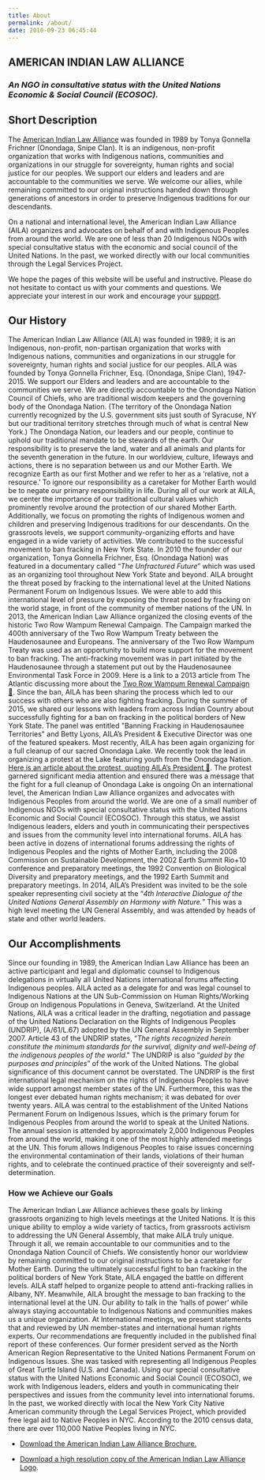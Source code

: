 ```yaml
---
title: About
permalink: /about/
date: 2010-09-23 06:45:44
---
```

## AMERICAN INDIAN LAW ALLIANCE
### _An NGO in consultative status with the United Nations Economic & Social Council (ECOSOC)._

## Short Description
The [American Indian Law Alliance](/) was founded in 1989 by Tonya Gonnella Frichner (Onondaga, Snipe Clan). It is an indigenous, non-profit organization that works with Indigenous nations, communities and organizations in our struggle for sovereignty, human rights and social justice for our peoples. We support our elders and leaders and are accountable to the communities we serve. We welcome our allies, while remaining committed to our original instructions handed down through generations of ancestors in order to preserve Indigenous traditions for our descendants.

On a national and international level, the American Indian Law Alliance (AILA) organizes and advocates on behalf of and with Indigenous Peoples from around the world. We are one of less than 20 Indigenous NGOs with special consultative status with the economic and social council of the United Nations. In the past, we worked directly with our local communities through the Legal Services Project.

We hope the pages of this website will be useful and instructive. Please do not hesitate to contact us with your comments and questions. We appreciate your interest in our work and encourage your [support](/give/).

## Our History

The American Indian Law Alliance (AILA) was founded in 1989; it is an Indigenous, non-profit, non-partisan organization that works with Indigenous nations, communities and organizations in our struggle for sovereignty, human rights and social justice for our peoples. AILA was founded by Tonya Gonnella Frichner, Esq. (Onondaga, Snipe Clan), 1947-2015\. We support our Elders and leaders and are accountable to the communities we serve. We are directly accountable to the Onondaga Nation Council of Chiefs, who are traditional wisdom keepers and the governing body of the Onondaga Nation. (The territory of the Onondaga Nation currently recognized by the U.S. government sits just south of Syracuse, NY but our traditional territory stretches through much of what is central New York.) The Onondaga Nation, our leaders and our people, continue to uphold our traditional mandate to be stewards of the earth. Our responsibility is to preserve the land, water and all animals and plants for the seventh generation in the future. In our worldview, culture, lifeways and actions, there is no separation between us and our Mother Earth. We recognize Earth as our first Mother and we refer to her as a ‘relative, not a resource.’ To ignore our responsibility as a caretaker for Mother Earth would be to negate our primary responsibility in life. During all of our work at AILA, we center the importance of our traditional cultural values which prominently revolve around the protection of our shared Mother Earth. Additionally, we focus on promoting the rights of Indigenous women and children and preserving Indigenous traditions for our descendants. On the grassroots levels, we support community-organizing efforts and have engaged in a wide variety of activities. We contributed to the successful movement to ban fracking in New York State. In 2010 the founder of our organization, Tonya Gonnella Frichner, Esq. (Onondaga Nation) was featured in a documentary called “_The Unfractured Future_” which was used as an organizing tool throughout New York State and beyond. AILA brought the threat posed by fracking to the international level at the United Nations Permanent Forum on Indigenous Issues. We were able to add this international level of pressure by exposing the threat posed by fracking on the world stage, in front of the community of member nations of the UN. In 2013, the American Indian Law Alliance organized the closing events of the historic Two Row Wampum Renewal Campaign. The Campaign marked the 400th anniversary of the Two Row Wampum Treaty between the Haudenosaunee and Europeans. The anniversary of the Two Row Wampum Treaty was used as an opportunity to build more support for the movement to ban fracking. The anti-fracking movement was in part initiated by the Haudenosaunee through a statement put out by the Haudenosaunee Environmental Task Force in 2009\. Here is a link to a 2013 article from The Atlantic discussing more about the [Two Row Wampum Renewal Campaign 🔗](http://tinyurl.com/m549guz). Since the ban, AILA has been sharing the process which led to our success with others who are also fighting fracking. During the summer of 2015, we shared our lessons with leaders from across Indian Country about successfully fighting for a ban on fracking in the political borders of New York State. The panel was entitled "Banning Fracking in Haudenosaunee Territories" and Betty Lyons, AILA’s President & Executive Director was one of the featured speakers. Most recently, AILA has been again organizing for a full cleanup of our sacred Onondaga Lake. We recently took the lead in organizing a protest at the Lake featuring youth from the Onondaga Nation. [Here is an article about the protest, quoting AILA’s President 🔗](http://tinyurl.com/nj6nqr5). The protest garnered significant media attention and ensured there was a message that the fight for a full cleanup of Onondaga Lake is ongoing On an international level, the American Indian Law Alliance organizes and advocates with Indigenous Peoples from around the world. We are one of a small number of Indigenous NGOs with special consultative status with the United Nations Economic and Social Council (ECOSOC). Through this status, we assist Indigenous leaders, elders and youth in communicating their perspectives and issues from the community level into international forums. AILA has been active in dozens of international forums addressing the rights of Indigenous Peoples and the rights of Mother Earth, including the 2008 Commission on Sustainable Development, the 2002 Earth Summit Rio+10 conference and preparatory meetings, the 1992 Convention on Biological Diversity and preparatory meetings, and the 1992 Earth Summit and preparatory meetings. In 2014, AILA’s President was invited to be the sole speaker representing civil society at the “_4th Interactive Dialogue of the United Nations General Assembly on Harmony with Nature._” This was a high level meeting the UN General Assembly, and was attended by heads of state and other world leaders.

## Our Accomplishments

Since our founding in 1989, the American Indian Law Alliance has been an active participant and legal and diplomatic counsel to Indigenous delegations in virtually all United Nations international forums affecting Indigenous peoples. AILA acted as a delegate for and was legal counsel to Indigenous Nations at the UN Sub-Commission on Human Rights/Working Group on Indigenous Populations in Geneva, Switzerland. At the United Nations, AILA was a critical leader in the drafting, negotiation and passage of the United Nations Declaration on the Rights of Indigenous Peoples (UNDRIP), (A/61/L.67) adopted by the UN General Assembly in September 2007\. Article 43 of the UNDRIP states, “_The rights recognized herein constitute the minimum standards for the survival, dignity and well-being of the indigenous peoples of the world_." The UNDRIP is also “_guided by the purposes and principles_” of the work of the United Nations. The global significance of this document cannot be overstated. The UNDRIP is the first international legal mechanism on the rights of Indigenous Peoples to have wide support amongst member states of the UN. Furthermore, this was the longest ever debated human rights mechanism; it was debated for over twenty years. AILA was central to the establishment of the United Nations Permanent Forum on Indigenous Issues, which is the primary forum for Indigenous Peoples from around the world to speak at the United Nations. The annual session is attended by approximately 2,000 Indigenous Peoples from around the world, making it one of the most highly attended meetings at the UN. This forum allows Indigenous Peoples to raise issues concerning the environmental contamination of their lands, violations of their human rights, and to celebrate the continued practice of their sovereignty and self-determination.

### **How we Achieve our Goals**

The American Indian Law Alliance achieves these goals by linking grassroots organizing to high levels meetings at the United Nations. It is this unique ability to employ a wide variety of tactics, from grassroots activism to addressing the UN General Assembly, that make AILA truly unique. Through it all, we remain accountable to our communities and to the Onondaga Nation Council of Chiefs. We consistently honor our worldview by remaining committed to our original instructions to be a caretaker for Mother Earth. During the ultimately successful fight to ban fracking in the political borders of New York State, AILA engaged the battle on different levels. AILA staff helped to organize people to attend anti-fracking rallies in Albany, NY. Meanwhile, AILA brought the message to ban fracking to the international level at the UN. Our ability to talk in the ‘halls of power’ while always staying accountable to Indigenous Nations and communities makes us a unique organization. At International meetings, we present statements that and reviewed by UN member-states and international human rights experts. Our recommendations are frequently included in the published final report of these conferences. Our former president served as the North American Region Representative to the United Nations Permanent Forum on Indigenous Issues. She was tasked with representing all Indigenous Peoples of Great Turtle Island (U.S. and Canada). Using our special consultative status with the United Nations Economic and Social Council (ECOSOC), we work with Indigenous leaders, elders and youth in communicating their perspectives and issues from the community level into international forums. In the past, we worked directly with local the New York City Native American community through the Legal Services Project, which provided free legal aid to Native Peoples in NYC. According to the 2010 census data, there are over 110,000 Native Peoples living in NYC.

 - [Download the American Indian Law Alliance Brochure.](/wp-content/uploads/2018/02/AILA-Brochure.pdf)

 - [Download a high resolution copy of the American Indian Law Alliance Logo](/wp-content/uploads/2019/05/American-Indian-Law-Alliance-ECOSOC.png).
